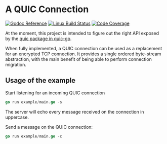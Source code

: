 # A QUIC Connection

[![Godoc Reference](https://img.shields.io/badge/godoc-reference-blue.svg?style=flat-square)](https://godoc.org/github.com/marten-seemann/quic-conn)
[![Linux Build Status](https://img.shields.io/travis/marten-seemann/quic-conn/master.svg?style=flat-square&label=linux+build)](https://travis-ci.org/marten-seemann/quic-conn)
[![Code Coverage](https://img.shields.io/codecov/c/github/marten-seemann/quic-conn/master.svg?style=flat-square)](https://codecov.io/gh/marten-seemann/quic-conn/)

At the moment, this project is intended to figure out the right API exposed by the [quic package in quic-go](https://github.com/lucas-clemente/quic-go).

When fully implemented, a QUIC connection can be used as a replacement for an encrypted TCP connection. It provides a single ordered byte-stream abstraction, with the main benefit of being able to perform connection migration.

## Usage of the example

Start listening for an incoming QUIC connection
```go
go run example/main.go -s
```
The server will echo every message received on the connection in uppercase.

Send a message on the QUIC connection:
```go
go run example/main.go -c
```
